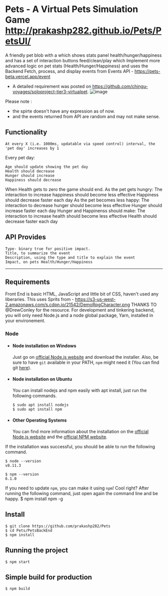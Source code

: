 # Pets - A Virtual Pets Simulation Game http://prakashp282.github.io/Pets/PetsUI/

 A friendly pet blob with a which shows stats panel health/hunger/happiness and has a set of interaction buttons feed/clean/play which Implement more advanced logic on pet stats (Health/Hunger/Happiness) and uses the Backend Fetch, process, and display events from Events API - https://pets-beta.vercel.app/event

- A detailed requirement was posted on https://github.com/chingu-voyages/soloproject-tier3-virtualpet. 
![image](https://user-images.githubusercontent.com/41587867/206858374-30d6c73d-0aa0-404f-91cc-c9cccb52c0ce.png)

Please note :
- the spirte doesn't have any expression as of now.
- and the events returned from API are random and may not make sense.

## Functionality

    At every X (i.e. 1000ms, updatable via speed control) interval, the 'pet day' increases by 1

Every pet day:

    Age should update showing the pet day
    Health should decrease
    Hunger should increase
    Happiness should decrease

When Health gets to zero the game should end.
        As the pet gets hungry:
            The interaction to increase happiness should become less effective
            Happiness should decrease faster each day
        As the pet becomes less happy:
            The interaction to decrease hunger should become less effective
            Hunger should increase faster each day
        Hunger and Happinenss should make:
            The interaction to increase health should become less effective
            Health should decrease faster each day

## API Provides

    Type- binary true for positive impact.
    Title, to summarize the event
    Description, using the type and title to explain the event
    Impact, on pets Health/Hunger/Happiness


---
## Requirements
Front End is basic HTML, JavaScript and little bit of CSS, haven't used any liberaries.
This uses Sprits from  - https://s3-us-west-2.amazonaws.com/s.cdpn.io/21542/DemoRpgCharacter.png THANKS TO @DrewConley for the resource.
For development and tinkering backend, you will only need Node.js and a node global package, Yarn, installed in your environement.

### Node
- #### Node installation on Windows

  Just go on [official Node.js website](https://nodejs.org/) and download the installer.
Also, be sure to have `git` available in your PATH, `npm` might need it (You can find git [here](https://git-scm.com/)).

- #### Node installation on Ubuntu

  You can install nodejs and npm easily with apt install, just run the following commands.

      $ sudo apt install nodejs
      $ sudo apt install npm

- #### Other Operating Systems
  You can find more information about the installation on the [official Node.js website](https://nodejs.org/) and the [official NPM website](https://npmjs.org/).

If the installation was successful, you should be able to run the following command.

    $ node --version
    v8.11.3

    $ npm --version
    6.1.0

If you need to update `npm`, you can make it using `npm`! Cool right? After running the following command, just open again the command line and be happy.
    $ npm install npm -g
## Install
    $ git clone https://github.com/prakashp282/Pets
    $ cd Pets/PetsBackEnd
    $ npm install

## Running the project
    $ npm start
    

## Simple build for production
    $ npm build
